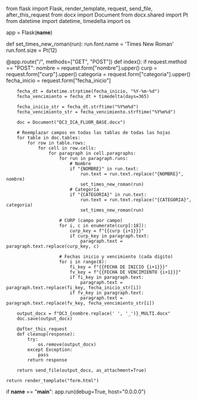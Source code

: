 from flask import Flask, render_template, request, send_file, after_this_request
from docx import Document
from docx.shared import Pt
from datetime import datetime, timedelta
import os

app = Flask(__name__)

def set_times_new_roman(run):
    run.font.name = 'Times New Roman'
    run.font.size = Pt(12)

@app.route("/", methods=["GET", "POST"])
def index():
    if request.method == "POST":
        nombre = request.form["nombre"].upper()
        curp = request.form["curp"].upper()
        categoria = request.form["categoria"].upper()
        fecha_inicio = request.form["fecha_inicio"]

        fecha_dt = datetime.strptime(fecha_inicio, "%Y-%m-%d")
        fecha_vencimiento = fecha_dt + timedelta(days=365)

        fecha_inicio_str = fecha_dt.strftime("%Y%m%d")
        fecha_vencimiento_str = fecha_vencimiento.strftime("%Y%m%d")

        doc = Document("DC3_ICA_FLUOR_BASE.docx")

        # Reemplazar campos en todas las tablas de todas las hojas
        for table in doc.tables:
            for row in table.rows:
                for cell in row.cells:
                    for paragraph in cell.paragraphs:
                        for run in paragraph.runs:
                            # Nombre
                            if "{NOMBRE}" in run.text:
                                run.text = run.text.replace("{NOMBRE}", nombre)
                                set_times_new_roman(run)
                            # Categoría
                            if "{CATEGORIA}" in run.text:
                                run.text = run.text.replace("{CATEGORIA}", categoria)
                                set_times_new_roman(run)

                        # CURP (campo por campo)
                        for i, c in enumerate(curp[:18]):
                            curp_key = f"{{curp {i+1}}}"
                            if curp_key in paragraph.text:
                                paragraph.text = paragraph.text.replace(curp_key, c)

                        # Fechas inicio y vencimiento (cada dígito)
                        for i in range(8):
                            fi_key = f"{{FECHA DE INICIO {i+1}}}"
                            fv_key = f"{{FECHA DE VENCIMIENTO {i+1}}}"
                            if fi_key in paragraph.text:
                                paragraph.text = paragraph.text.replace(fi_key, fecha_inicio_str[i])
                            if fv_key in paragraph.text:
                                paragraph.text = paragraph.text.replace(fv_key, fecha_vencimiento_str[i])

        output_docx = f"DC3_{nombre.replace(' ', '_')}_MULTI.docx"
        doc.save(output_docx)

        @after_this_request
        def cleanup(response):
            try:
                os.remove(output_docx)
            except Exception:
                pass
            return response

        return send_file(output_docx, as_attachment=True)

    return render_template("form.html")

if __name__ == "__main__":
    app.run(debug=True, host="0.0.0.0")
